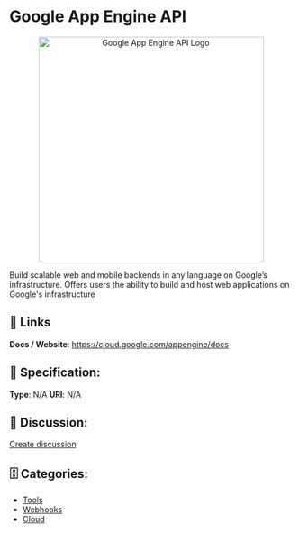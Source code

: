 # Google App Engine API
<p align="center">
    <img width="400" src="https://raw.githubusercontent.com/apis-list/apis-list/main/apis/google-app-engine-api/logo_256x256.png" alt="Google App Engine API Logo"/>
</p>

Build scalable web and mobile backends in any language on Google’s infrastructure. Offers users the ability to build and host web applications on Google's infrastructure

##  🔗 Links
**Docs / Website**: https://cloud.google.com/appengine/docs

## 🧬 Specification:
**Type**:  N/A 
**URI**:  N/A 

## 💬 Discussion:
[Create discussion](https://github.com/apis-list/apis-list/discussions/new)

## 🗄️ Categories:
- [Tools](https://github.com/apis-list/apis-list#tools)
- [Webhooks](https://github.com/apis-list/apis-list#webhooks)
- [Cloud](https://github.com/apis-list/apis-list#cloud)



